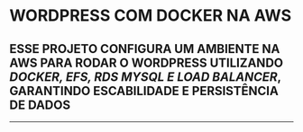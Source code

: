 # WORDPRESS COM DOCKER NA AWS

## ESSE PROJETO CONFIGURA UM AMBIENTE NA AWS PARA RODAR O WORDPRESS UTILIZANDO ***DOCKER, EFS, RDS MYSQL E LOAD BALANCER***, GARANTINDO ESCABILIDADE E PERSISTÊNCIA DE DADOS

---

